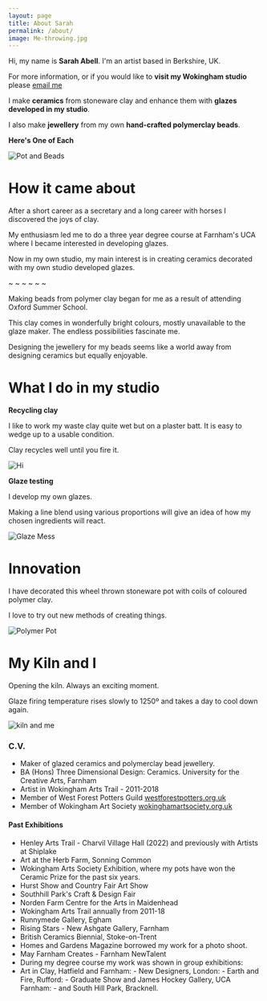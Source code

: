 ```yaml
---
layout: page
title: About Sarah
permalink: /about/
image: Me-throwing.jpg
---
```


Hi, my name is **Sarah Abell**. I'm an artist based in Berkshire, UK.

For more information, or if you would like to **visit my Wokingham studio** please [email me](mailto:sarahabellme@outlook.com)

I make **ceramics** from stoneware clay and enhance them with **glazes developed in my studio**. 

I also make **jewellery** from my own **hand-crafted polymerclay beads**.

**Here's One of Each**

![Pot and Beads](/images/Ceramic-and-Beads.jpg)


# How it came about

After a short career as a secretary and a long career with horses I discovered the joys of clay.

My enthusiasm led me to do a three year degree course at Farnham's UCA where I became interested in developing glazes. 

Now in my own studio, my main interest is in creating ceramics decorated with my own studio developed glazes.

~ ~ ~ ~ ~ ~ 

Making beads from polymer clay began for me as a result of attending Oxford Summer School.  

This clay comes in wonderfully bright colours, mostly unavailable to the glaze maker. The endless possibilities fascinate me.

Designing the jewellery for my beads seems like a world away from designing ceramics but equally enjoyable.

# What I do in my studio

**Recycling clay**

I like to work my waste clay quite wet but on a plaster batt. It is easy to wedge up to a usable condition.

Clay recycles well until you fire it.

![Hi](/images/Hi.JPG)

**Glaze testing**

I develop my own glazes.

Making a line blend using various proportions will give an idea of how my chosen ingredients will react.

![Glaze Mess](/images/Glaze-Mess.jpg)

# Innovation

I have decorated this wheel thrown stoneware pot with coils of coloured polymer clay.

I love to try out new methods of creating things. 

![Polymer Pot](/images/Polymer-Pot.jpg)

# My Kiln and I

Opening the kiln. Always an exciting moment.

Glaze firing temperature rises slowly to 1250º and takes a day to cool down again.

![kiln and me](/images/My-Kiln-and-I.jpg)

### C.V.

*	Maker of glazed ceramics and polymerclay bead jewellery.
*	BA (Hons) Three Dimensional Design: Ceramics. University for the Creative Arts, Farnham
*	Artist in Wokingham Arts Trail - 2011-2018
*	Member of West Forest Potters Guild [westforestpotters.org.uk](http://westforestpotters.org.uk/)
*	Member of Wokingham Art Society [wokinghamartsociety.org.uk](https://wokinghamartsociety.org.uk/)


#### Past Exhibitions

* Henley Arts Trail - Charvil Village Hall (2022) and previously with Artists at Shiplake
* Art at the Herb Farm, Sonning Common
* Wokingham Arts Society Exhibition, where my pots have won the Ceramic Prize for the past six years.
* Hurst Show and Country Fair Art Show
* Southhill Park's Craft & Design Fair
* Norden Farm Centre for the Arts in Maidenhead
* Wokingham Arts Trail annually from 2011-18
* Runnymede Gallery, Egham
* Rising Stars - New Ashgate Gallery, Farnham
* British Ceramics Biennial, Stoke-on-Trent
* Homes and Gardens Magazine borrowed my work for a photo shoot.
* May Farnham Creates - Farnham NewTalent
* During my degree course my work was shown in group exhibitions:
* Art in Clay, Hatfield and Farnham: - New Designers, London:  - Earth and Fire, Rufford:  - Graduate Show and James Hockey Gallery, UCA Farnham: - and South Hill Park, Bracknell.
